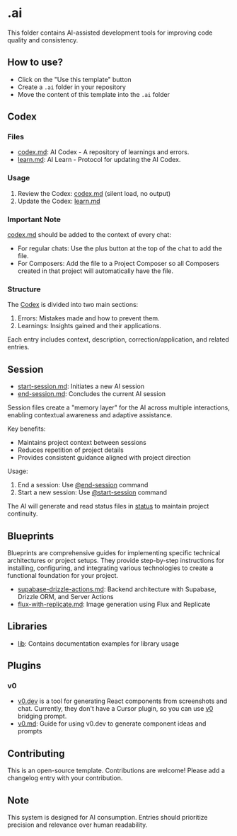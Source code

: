 # .ai

This folder contains AI-assisted development tools for improving code quality and consistency.

## How to use?

- Click on the "Use this template" button
- Create a `.ai` folder in your repository
- Move the content of this template into the `.ai` folder

## Codex

### Files

- [codex.md](codex/codex.md): AI Codex - A repository of learnings and errors.
- [learn.md](codex/learn.md): AI Learn - Protocol for updating the AI Codex.

### Usage

1. Review the Codex: [codex.md](codex/codex.md) (silent load, no output)
2. Update the Codex: [learn.md](codex/learn.md)

### Important Note

[codex.md](codex/codex.md) should be added to the context of every chat:

- For regular chats: Use the plus button at the top of the chat to add the file.
- For Composers: Add the file to a Project Composer so all Composers created in that project will automatically have the file.

### Structure

The [Codex](codex/codex.md) is divided into two main sections:

1. Errors: Mistakes made and how to prevent them.
2. Learnings: Insights gained and their applications.

Each entry includes context, description, correction/application, and related entries.

## Session

- [start-session.md](session/start-session.md): Initiates a new AI session
- [end-session.md](session/end-session.md): Concludes the current AI session

Session files create a "memory layer" for the AI across multiple interactions, enabling contextual awareness and adaptive assistance.

Key benefits:

- Maintains project context between sessions
- Reduces repetition of project details
- Provides consistent guidance aligned with project direction

Usage:

1. End a session: Use [@end-session](session/end-session.md) command
2. Start a new session: Use [@start-session](session/start-session.md) command

The AI will generate and read status files in [status](status) to maintain project continuity.

## Blueprints

Blueprints are comprehensive guides for implementing specific technical architectures or project setups. They provide step-by-step instructions for installing, configuring, and integrating various technologies to create a functional foundation for your project.

- [supabase-drizzle-actions.md](blueprints/supabase-drizzle-actions.md): Backend architecture with Supabase, Drizzle ORM, and Server Actions
- [flux-with-replicate.md](blueprints/flux-with-replicate.md): Image generation using Flux and Replicate

## Libraries

- [lib](lib): Contains documentation examples for library usage

## Plugins

### v0

- [v0.dev](https://v0.dev/) is a tool for generating React components from screenshots and chat. Currently, they don't have a Cursor plugin, so you can use [v0](v0/v0.md) bridging prompt.
- [v0.md](v0/v0.md): Guide for using v0.dev to generate component ideas and prompts

## Contributing

This is an open-source template. Contributions are welcome! Please add a changelog entry with your contribution.

## Note

This system is designed for AI consumption. Entries should prioritize precision and relevance over human readability.
